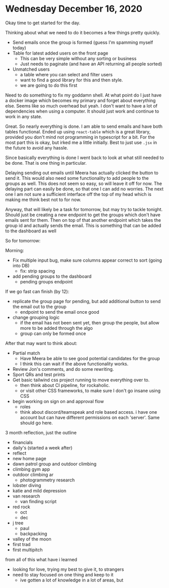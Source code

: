 # Wednesday December 16, 2020

Okay time to get started for the day.

Thinking about what we need to do it becomes a few things pretty quickly.

* Send emails once the group is formed (guess I'm spamming myself today)
* Table for latest added users on the front page
  * This can be very simple without any sorting or business
  * Just needs to paginate (and have an API returning all people sorted)
* Unmatched users
  * a table where you can select and filter users
  * want to find a good library for this and then style. 
  * we are going to do this first


Need to do something to fix my goddamn shell. At what point do I just have a docker image which becomes
my primary and forget about everything else. Seems like so much overhead but yeah. I don't want
to have a lot of dependencies when using a computer. It should just work and continue to work in any
state.

Great. So nearly everything is done. I am able to send emails and have both tables functional.
Ended up using `react-table` which is a great library, provided you don't mind not programming
in typescript for a bit. For the most part this is okay, but irked me a little initially.
Best to just use `.jsx` in the future to avoid any hassle.

Since basically everything is done I went back to look at what still needed to be done.
That is one thing in particular.

Delaying sending out emails until Meera has actually clicked the button to send it.
This would also need some functionality to add people to the groups as well. This
does not seem so easy, so will leave it off for now. The delaying part can easily 
be done, so that one I can add no worries. The next one I am not sure a sufficient
interface off the top of my head which is making me think best not to for now.

Anyway, that will likely be a task for tomorrow, but may try to tackle tonight.
Should just be creating a new endpoint to get the groups which don't have emails
sent for them. Then on top of that another endpoint which takes the group id
and actually sends the email. This is something that can be added to the dashboard
as well

So for tomorrow:

Morning:
  * Fix multiple input bug, make sure columns appear correct to sort (going into DB)
    * fix: strip spacing
  * add pending groups to the dashboard
    * pending groups endpoint

If we go fast can finish (by 12):
  * replicate the group page for pending, but add additional button to send the email out to the group
    * endpoint to send the email once good
  * change grouping logic
    * if the email has not been sent yet, then group the people, but allow more to be added through the algo
    * group can only be formed once

After that may want to think about:
  * Partial match
    * Have Meera be able to see good potential candidates for the group
    * I think this can wait if the above functionality works.
  * Review Jon's comments, and do some rewriting.
  * Sport QRs and test prints
  * Get basic tailwind css project running to move everything over to.
    * then think about CI pipeline, for rockaholic.
    * or visit other CSS frameworks, to make sure I don't go insane using CSS
  * begin working on sign on and approval flow
    * roles
    * think about discord/teamspeak and role based access. i have one account but can have different permissions on each 'server'. Same should go here.

3 month reflection, just the outline

* financials
* daily's (started a week after)
* reflect
* new home page
* dawn patrol group and outdoor climbing
* climbing gym app
* outdoor climbing ar
  * photogrammetry research
* lobster diving
* katie and mild depression
* van research
  * van finding script
* red rock
  * oct
  * dec
* j tree
  * paul
  * backpacking
* valley of the moon
* first trad
* first multipitch

from all of this what have i learned
* looking for love, trying my best to give it, to strangers
* need to stay focused on one thing and keep to it
  * ive gotten a lot of knowledge in a lot of areas, but 